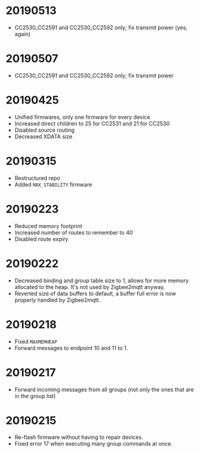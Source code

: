# 20190513
- CC2530_CC2591 and CC2530_CC2592 only; fix transmit power (yes, again)

# 20190507
- CC2530_CC2591 and CC2530_CC2592 only; fix transmit power

# 20190425
- Unified firmwares, only one firmware for every device
- Increased direct children to 25 for CC2531 and 21 for CC2530
- Disabled source routing
- Decreased XDATA size

# 20190315
- Restructured repo
- Added `MAX_STABILITY` firmware

# 20190223
- Reduced memory footprint
- Increased number of routes to remember to 40
- Disabled route expiry

# 20190222
- Decreased binding and group table size to 1, allows for more memory allocated to the heap. It's not used by Zigbee2mqtt anyway.
- Reverted size of data buffers to default, a buffer full error is now properly handled by Zigbee2mqtt.

# 20190218
- Fixed `MAXMEMHEAP`
- Forward messages to endpoint 10 and 11 to 1.

# 20190217
- Forward incoming messages from all groups (not only the ones that are in the group list)

# 20190215
- Re-flash firmware without having to repair devices.
- Fixed error 17 when executing many group commands at once.